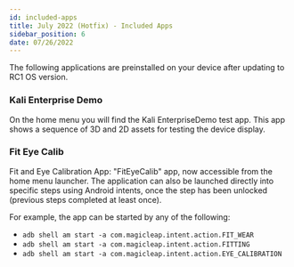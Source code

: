 ```yaml
---
id: included-apps
title: July 2022 (Hotfix) - Included Apps
sidebar_position: 6
date: 07/26/2022
---
```



The following applications are preinstalled on your device after updating to RC1 OS version.

### Kali Enterprise Demo

On the home menu you will find the Kali EnterpriseDemo test app. This app shows a sequence of 3D and 2D assets for testing the device display.

### Fit Eye Calib

Fit and Eye Calibration App: "FitEyeCalib" app, now accessible from the home menu launcher. The application can also be launched directly into specific steps using Android intents, once the step has been unlocked (previous steps completed at least once).

For example, the app can be started by any of the following:

- `adb shell am start -a com.magicleap.intent.action.FIT_WEAR`
- `adb shell am start -a com.magicleap.intent.action.FITTING`
- `adb shell am start -a com.magicleap.intent.action.EYE_CALIBRATION`

